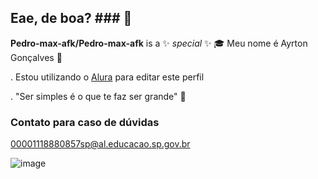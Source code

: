## Eae, de boa? ### 💫

**Pedro-max-afk/Pedro-max-afk** is a ✨ _special_ ✨
🎓 Meu nome é Ayrton Gonçalves 👑

. Estou utilizando o [Alura](https://www.alura.com.br) para editar este perfil

. "Ser simples é o que te faz ser grande" 🖤


### Contato para caso de dúvidas ###

00001118880857sp@al.educacao.sp.gov.br


![image](https://github.com/user-attachments/assets/20194d52-e002-432f-9af6-d6f9b2220317)
